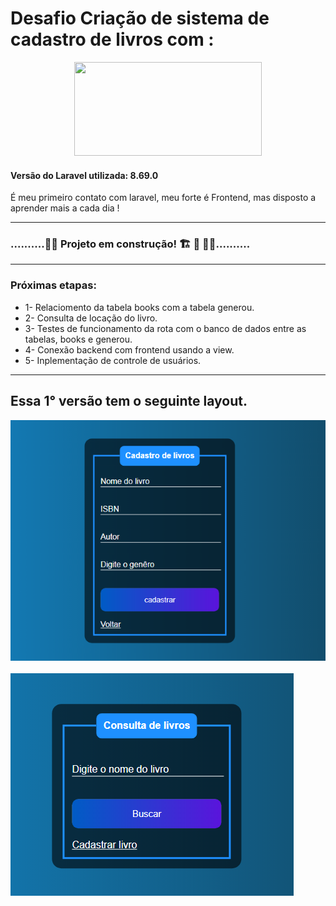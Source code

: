 # Desafio Criação de sistema de cadastro de livros com :
<p align="center"><a href="https://laravel.com" target="_blank"><img src="https://raw.githubusercontent.com/laravel/art/master/logo-lockup/5%20SVG/2%20CMYK/1%20Full%20Color/laravel-logolockup-cmyk-red.svg" width="300" height="150"></a></p>

#### Versão do Laravel utilizada: 8.69.0
É meu primeiro contato com laravel, meu forte é Frontend, mas disposto a aprender mais a cada dia !
__________________________________________________________________

### ..........🚧🚧 Projeto em construção! 🏗 👷 🧱🚧..........
________________________________________________________________
### Próximas etapas:

* 1- Relaciomento da tabela books com a tabela generou.
* 2- Consulta de locação do livro.
* 3- Testes de funcionamento da rota com o banco de dados entre as tabelas,  books e generou.
* 4- Conexão backend com frontend usando a view.
* 5- Inplementação de controle de usuários. 

________________________________________________________________
## Essa 1° versão tem o seguinte layout.

![](img/cadastro.png)
<br></br>
![](img/Consulta.png)

